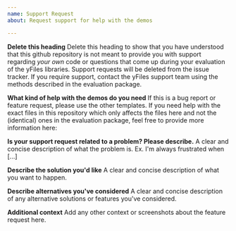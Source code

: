 ```yaml
---
name: Support Request
about: Request support for help with the demos

---
```


**Delete this heading**
Delete this heading to show that you have understood that this github repository is not meant to provide you with support regarding *your own* code or questions that come up during your evaluation of the yFiles libraries. Support requests will be deleted from the issue tracker. If you require support, contact the yFiles support team using the methods described in the evaluation package.

**What kind of help with the demos do you need**
If this is a bug report or feature request, please use the other templates. If you need help with the exact files in this repository which only affects the files here and not the (identical) ones in the evaluation package, feel free to provide more information here:

**Is your support request related to a problem? Please describe.**
A clear and concise description of what the problem is. Ex. I'm always frustrated when [...]

**Describe the solution you'd like**
A clear and concise description of what you want to happen.

**Describe alternatives you've considered**
A clear and concise description of any alternative solutions or features you've considered.

**Additional context**
Add any other context or screenshots about the feature request here.
